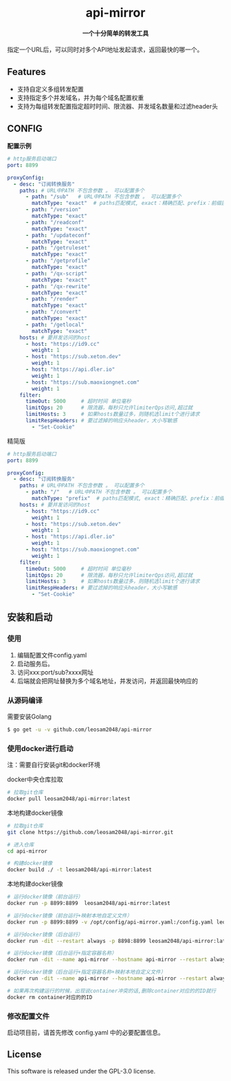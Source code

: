 <h1 align="center">
  <br>api-mirror<br>
</h1>

<h4 align="center">一个十分简单的转发工具</h4>

指定一个URL后，可以同时对多个API地址发起请求，返回最快的哪一个。

## Features

- 支持自定义多组转发配置
- 支持指定多个并发域名，并为每个域名配置权重
- 支持为每组转发配置指定超时时间、限流器、并发域名数量和过滤header头

## CONFIG

**配置示例**

~~~yaml
# http服务启动端口
port: 8899

proxyConfig:
  - desc: "订阅转换服务"
    paths: # URL中PATH 不包含参数 。 可以配置多个
      - path: "/sub"   # URL中PATH 不包含参数 。 可以配置多个
        matchType: "exact"  # paths匹配模式, exact：精确匹配、prefix：前缀匹配、regexp：正则匹配
      - path: "/version"
        matchType: "exact"
      - path: "/readconf"
        matchType: "exact"
      - path: "/updateconf"
        matchType: "exact"
      - path: "/getruleset"
        matchType: "exact"
      - path: "/getprofile"
        matchType: "exact"
      - path: "/qx-script"
        matchType: "exact"
      - path: "/qx-rewrite"
        matchType: "exact"
      - path: "/render"
        matchType: "exact"
      - path: "/convert"
        matchType: "exact"
      - path: "/getlocal"
        matchType: "exact"
    hosts: # 要并发访问的host
      - host: "https://id9.cc"
        weight: 1
      - host: "https://sub.xeton.dev"
        weight: 1
      - host: "https://api.dler.io"
        weight: 1
      - host: "https://sub.maoxiongnet.com"
        weight: 1
    filter:
      timeOut: 5000     # 超时时间 单位毫秒
      limitQps: 20      # 限流器，每秒只允许limiterQps访问,超过就
      limitHosts: 3     # 如果hosts数量过多，则随机选limit个进行请求
      limitRespHeaders: # 要过滤掉的响应头header，大小写敏感
        - "Set-Cookie"
~~~

精简版

~~~yaml
# http服务启动端口
port: 8899

proxyConfig:
  - desc: "订阅转换服务"
    paths: # URL中PATH 不包含参数 。 可以配置多个
      - path: "/"   # URL中PATH 不包含参数 。 可以配置多个
        matchType: "prefix"  # paths匹配模式, exact：精确匹配、prefix：前缀匹配、regexp：正则匹配
    hosts: # 要并发访问的host
      - host: "https://id9.cc"
        weight: 1
      - host: "https://sub.xeton.dev"
        weight: 1
      - host: "https://api.dler.io"
        weight: 1
      - host: "https://sub.maoxiongnet.com"
        weight: 1
    filter:
      timeOut: 5000     # 超时时间 单位毫秒
      limitQps: 20      # 限流器，每秒只允许limiterQps访问,超过就
      limitHosts: 3     # 如果hosts数量过多，则随机选limit个进行请求
      limitRespHeaders: # 要过滤掉的响应头header，大小写敏感
        - "Set-Cookie"
~~~

## 安装和启动

### 使用

1. 编辑配置文件config.yaml
2. 启动服务后。
3. 访问xxx:port/sub?xxxx网址
4. 后端就会把网址替换为多个域名地址，并发访问，并返回最快响应的

### 从源码编译

需要安装Golang

```sh
$ go get -u -v github.com/leosam2048/api-mirror
```

### 使用docker进行启动

注：需要自行安装git和docker环境

docker中央仓库拉取

~~~sh
# 拉取git仓库
docker pull leosam2048/api-mirror:latest
~~~

本地构建docker镜像

~~~sh
# 拉取git仓库
git clone https://github.com/leosam2048/api-mirror.git

# 进入仓库
cd api-mirror

# 构建docker镜像
docker build ./ -t leosam2048/api-mirror:latest
~~~

本地构建docker镜像

~~~sh
# 运行docker镜像（前台运行）
docker run -p 8899:8899  leosam2048/api-mirror:latest

# 运行docker镜像（前台运行+映射本地自定义文件）
docker run -p 8899:8899 -v /opt/config/api-mirror.yaml:/config.yaml leosam2048/api-mirror:latest

# 运行docker镜像（后台运行）
docker run -dit --restart always -p 8898:8899 leosam2048/api-mirror:latest

# 运行docker镜像（后台运行+指定容器名称）
docker run -dit --name api-mirror --hostname api-mirror --restart always -p 8899:8899 leosam2048/api-mirror:latest

# 运行docker镜像（后台运行+指定容器名称+映射本地自定义文件）
docker run -dit --name api-mirror --hostname api-mirror --restart always -p 8899:8899 -v /opt/config/api-mirror.yaml:/config.yaml  leosam2048/api-mirror:latest

# 如果再次构建运行的时候，出现说container冲突的话,删除container对应的的ID就行
docker rm container对应的的ID
~~~

### 修改配置文件

启动项目前，请首先修改 config.yaml 中的必要配置信息。

## License

This software is released under the GPL-3.0 license.

